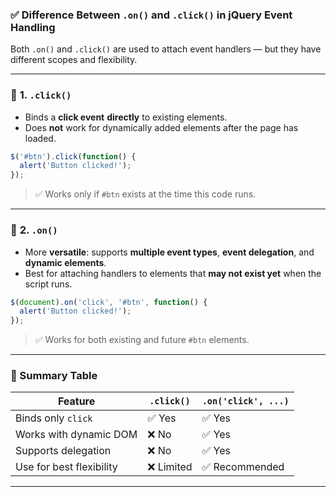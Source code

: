### ✅ **Difference Between `.on()` and `.click()` in jQuery Event Handling**

Both `.on()` and `.click()` are used to attach event handlers — but they have different scopes and flexibility.

---

### 🔹 **1. `.click()`**

* Binds a **click event** **directly** to existing elements.
* Does **not** work for dynamically added elements after the page has loaded.

```javascript
$('#btn').click(function() {
  alert('Button clicked!');
});
```

> ✅ Works only if `#btn` exists at the time this code runs.

---

### 🔹 **2. `.on()`**

* More **versatile**: supports **multiple event types**, **event delegation**, and **dynamic elements**.
* Best for attaching handlers to elements that **may not exist yet** when the script runs.

```javascript
$(document).on('click', '#btn', function() {
  alert('Button clicked!');
});
```

> ✅ Works for both existing and future `#btn` elements.

---

### 🧠 Summary Table

| Feature                  | `.click()` | `.on('click', ...)` |
| ------------------------ | ---------- | ------------------- |
| Binds only `click`       | ✅ Yes      | ✅ Yes               |
| Works with dynamic DOM   | ❌ No       | ✅ Yes               |
| Supports delegation      | ❌ No       | ✅ Yes               |
| Use for best flexibility | ❌ Limited  | ✅ Recommended       |

---
